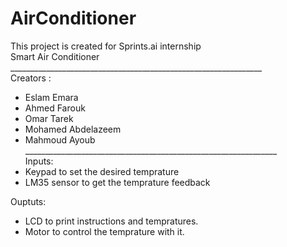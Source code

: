 # AirConditioner
This project is created for Sprints.ai internship </br>
Smart Air Conditioner  </br>
_______________________________________________________________ </br>
Creators :  </br>
- Eslam Emara  </br>
- Ahmed Farouk  </br>
- Omar Tarek  </br>
- Mohamed Abdelazeem  </br>
- Mahmoud Ayoub  </br>
_______________________________________________________________ </br>
Inputs: </br>
- Keypad to set the desired temprature  </br>
- LM35 sensor to get the temprature feedback  </br> 

Ouptuts:  </br>
- LCD to print instructions and tempratures.  </br>
- Motor to control the temprature with it.
